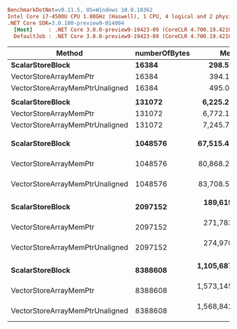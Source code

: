 ``` ini

BenchmarkDotNet=v0.11.5, OS=Windows 10.0.18362
Intel Core i7-4500U CPU 1.80GHz (Haswell), 1 CPU, 4 logical and 2 physical cores
.NET Core SDK=3.0.100-preview9-014004
  [Host]     : .NET Core 3.0.0-preview9-19423-09 (CoreCLR 4.700.19.42102, CoreFX 4.700.19.42104), 64bit RyuJIT
  DefaultJob : .NET Core 3.0.0-preview9-19423-09 (CoreCLR 4.700.19.42102, CoreFX 4.700.19.42104), 64bit RyuJIT


```
|                          Method | numberOfBytes |           Mean |         Error |        StdDev | Ratio | RatioSD |
|-------------------------------- |-------------- |---------------:|--------------:|--------------:|------:|--------:|
|                **ScalarStoreBlock** |         **16384** |       **298.5 ns** |      **5.924 ns** |      **9.047 ns** |  **1.00** |    **0.00** |
|          VectorStoreArrayMemPtr |         16384 |       394.1 ns |     10.456 ns |     16.885 ns |  1.32 |    0.06 |
| VectorStoreArrayMemPtrUnaligned |         16384 |       495.0 ns |      9.477 ns |     10.140 ns |  1.66 |    0.07 |
|                                 |               |                |               |               |       |         |
|                **ScalarStoreBlock** |        **131072** |     **6,225.2 ns** |    **116.328 ns** |    **103.122 ns** |  **1.00** |    **0.00** |
|          VectorStoreArrayMemPtr |        131072 |     6,772.1 ns |     77.929 ns |     65.074 ns |  1.09 |    0.02 |
| VectorStoreArrayMemPtrUnaligned |        131072 |     7,245.7 ns |    130.736 ns |    115.894 ns |  1.16 |    0.03 |
|                                 |               |                |               |               |       |         |
|                **ScalarStoreBlock** |       **1048576** |    **67,515.4 ns** |  **2,549.673 ns** |  **2,618.326 ns** |  **1.00** |    **0.00** |
|          VectorStoreArrayMemPtr |       1048576 |    80,868.2 ns |  1,569.923 ns |  1,928.007 ns |  1.20 |    0.05 |
| VectorStoreArrayMemPtrUnaligned |       1048576 |    83,708.5 ns |  1,995.286 ns |  2,134.934 ns |  1.24 |    0.05 |
|                                 |               |                |               |               |       |         |
|                **ScalarStoreBlock** |       **2097152** |   **189,619.0 ns** |  **7,155.162 ns** | **21,097.157 ns** |  **1.00** |    **0.00** |
|          VectorStoreArrayMemPtr |       2097152 |   271,783.7 ns |  5,376.659 ns | 11,914.305 ns |  1.41 |    0.17 |
| VectorStoreArrayMemPtrUnaligned |       2097152 |   274,970.6 ns |  5,310.311 ns |  5,453.298 ns |  1.44 |    0.15 |
|                                 |               |                |               |               |       |         |
|                **ScalarStoreBlock** |       **8388608** | **1,105,687.5 ns** | **10,205.821 ns** |  **8,522.323 ns** |  **1.00** |    **0.00** |
|          VectorStoreArrayMemPtr |       8388608 | 1,573,145.8 ns | 31,795.047 ns | 29,741.107 ns |  1.42 |    0.02 |
| VectorStoreArrayMemPtrUnaligned |       8388608 | 1,568,842.2 ns | 28,942.750 ns | 27,073.066 ns |  1.42 |    0.03 |
